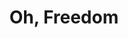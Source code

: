 ---
layout: songs
title: Oh, Freedom
event: March on Washington
category: March on Washington
artist: Odetta
writer:
label:
producer:
award1:
award2:
award3:
released: 1962
video: https://www.youtube.com/embed/veiJLhXdwn8
description: Lorem ipsum dolor sit amet, consectetur adipiscing elit, sed do eiusmod tempor incididunt ut labore et dolore magna aliqua. Semper quis lectus nulla at volutpat diam ut venenatis tellusLorem ipsum dolor sit amet, consectetur adipiscing elit, sed do eiusmod tempor incididunt ut labore et dolore magna aliqua. Semper quis lectus nulla at volutpat diam ut venenatis tellus

---
